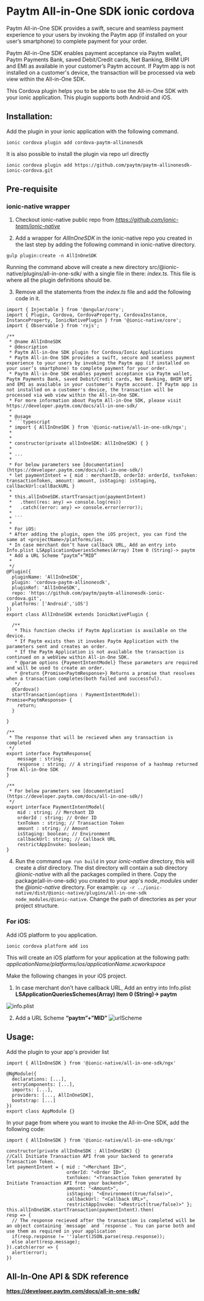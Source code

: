 # Paytm All-in-One SDK ionic cordova

Paytm All-in-One SDK provides a swift, secure and seamless payment experience to your users by invoking the Paytm app (if installed on your user’s smartphone) to complete payment for your order.

Paytm All-in-One SDK enables payment acceptance via Paytm wallet, Paytm Payments Bank, saved Debit/Credit cards, Net Banking, BHIM UPI and EMI as available in your customer’s Paytm account. If Paytm app is not installed on a customer's device, the transaction will be processed via web view within the All-in-One SDK.

This Cordova plugin helps you to be able to use the All-in-One SDK with your ionic application. This plugin supports both Android and iOS.


## Installation:
Add the plugin in your ionic application with the following command.

`ionic cordova plugin add cordova-paytm-allinonesdk`

It is also possible to install the plugin via repo url directly

`ionic cordova plugin add https://github.com/paytm/paytm-allinonesdk-ionic-cordova.git`

## Pre-requisite
### ionic-native wrapper
1. Checkout ionic-native public repo from _https://github.com/ionic-team/ionic-native_

2. Add a wrapper for _AllInOneSDK_ in the ionic-native repo you created in the last step by adding the following command in ionic-native directory.
```
gulp plugin:create -n AllInOneSDK
```
Running the command above will create a new directory src/@ionic-native/plugins/all-in-one-sdk/ with a single file in there: _index.ts_. This file is where all the plugin definitions should be.

3. Remove all the statements from the _index.ts_ file and add the following code in it.
```
import { Injectable } from '@angular/core';
import { Plugin, Cordova, CordovaProperty, CordovaInstance, InstanceProperty, IonicNativePlugin } from '@ionic-native/core';
import { Observable } from 'rxjs';

/**
 * @name AllInOneSDK
 * @description
 * Paytm All-in-One SDK plugin for Cordova/Ionic Applications
 * Paytm All-in-One SDK provides a swift, secure and seamless payment experience to your users by invoking the Paytm app (if installed on your user’s smartphone) to complete payment for your order.
 * Paytm All-in-One SDK enables payment acceptance via Paytm wallet, Paytm Payments Bank, saved Debit/Credit cards, Net Banking, BHIM UPI and EMI as available in your customer’s Paytm account. If Paytm app is not installed on a customer's device, the transaction will be processed via web view within the All-in-One SDK.
 * For more information about Paytm All-in-One SDK, please visit https://developer.paytm.com/docs/all-in-one-sdk/
 *
 * @usage
 * ```typescript
 * import { AllInOneSDK } from '@ionic-native/all-in-one-sdk/ngx';
 *
 *
 * constructor(private allInOneSDK: AllInOneSDK) { }
 *
 * ...
 *
 * For below parameters see [documentation](https://developer.paytm.com/docs/all-in-one-sdk/)
 * let paymentIntent = { mid : merchantID, orderId: orderId, txnToken: transactionToken, amount: amount, isStaging: isStaging, callbackUrl:callBackURL }
 *
 * this.allInOneSDK.startTransaction(paymentIntent)
 *   .then((res: any) => console.log(res))
 *   .catch((error: any) => console.error(error));
 *
 * ```
 *
 * For iOS:
 * After adding the plugin, open the iOS project, you can find the same at <projectName>/platforms/ios.
 * In case merchant don’t have callback URL, Add an entry into Info.plist LSApplicationQueriesSchemes(Array) Item 0 (String)-> paytm
 * Add a URL Scheme “paytm”+”MID”
 *
 */
@Plugin({
  pluginName: 'AllInOneSDK',
  plugin: 'cordova-paytm-allinonesdk',
  pluginRef: 'AllInOneSDK',
  repo: 'https://github.com/paytm/paytm-allinonesdk-ionic-cordova.git',
  platforms: ['Android','iOS']
})
export class AllInOneSDK extends IonicNativePlugin {

  /**
   * This function checks if Paytm Application is available on the device.
   * If Paytm exists then it invokes Paytm Application with the parameters sent and creates an order.
   * If the Paytm Application is not available the transaction is continued on a webView within All-in-One SDK.
   * @param options {PaymentIntentModel} These parameters are required and will be used to create an order.
   * @return {Promise<PaytmResponse>} Returns a promise that resolves when a transaction completes(both failed and successful).
   */
  @Cordova()
  startTransaction(options : PaymentIntentModel): Promise<PaytmResponse> {
    return;
  }

}

/**
 * The response that will be recieved when any transaction is completed
 */
export interface PaytmResponse{
    message : string;
    response : string; // A stringified response of a hashmap returned from All-in-One SDK
}

/**
 * For below parameters see [documentation](https://developer.paytm.com/docs/all-in-one-sdk/)
 */
export interface PaymentIntentModel{
    mid : string; // Merchant ID
    orderId : string; // Order ID
    txnToken : string; // Transaction Token
    amount : string; // Amount
    isStaging: boolean; // Environment
    callbackUrl: string; // Callback URL
    restrictAppInvoke: boolean;
}
```
4. Run the command `npm run build` in your _ionic-native_ directory, this will create a _dist_ directory. The dist directory will contain a sub directory _@ionic-native_ with all the packages compiled in there. Copy the package(all-in-one-sdk) you created to your app's _node_modules_ under the _@ionic-native_ directory. 
For example: `cp -r ../ionic-native/dist/@ionic-native/plugins/all-in-one-sdk node_modules/@ionic-native`. Change the path of directories as per your project structure.

### For iOS:
Add iOS platform to you application.

`ionic cordova platform add ios`

This will create an iOS platform for your application at the following path: 
 _applicationName/platforms/ios/applicationName.xcworkspace_

Make the following changes in your iOS project.
1. In case merchant don’t have callback URL, Add an entry into Info.plist **LSApplicationQueriesSchemes(Array) Item 0 (String)-> paytm**

![info.plist](https://developer.paytm.com/assets/iosInvoke.png)

2. Add a URL Scheme **“paytm”+”MID”**
![urlScheme](https://developer.paytm.com/assets/app-invoke-ios-inti.png)

## Usage:
Add the plugin to your app's provider list

```
import { AllInOneSDK } from '@ionic-native/all-in-one-sdk/ngx'

@NgModule({
  declarations: [...],
  entryComponents: [...],
  imports: [...],
  providers: [..., AllInOneSDK],
  bootstrap: [...]
})
export class AppModule {}
```

In your page from where you want to invoke the All-in-One SDK, add the following code:

```
import { AllInOneSDK } from '@ionic-native/all-in-one-sdk/ngx'

constructor(private allInOneSDK : AllInOneSDK) {}
//Call Initiate Transaction API from your backend to generate Transaction Token.
let paymentIntent = { mid : "<Merchant ID>",
                      orderId: "<Order ID>",
                      txnToken: "<Transaction Token generated by Initiate Transaction API from your backend>", 
                      amount: "<Amount>", 
                      isStaging: "<Environment(true/false)>", 
                      callbackUrl: "<Callback URL>",
                      restrictAppInvoke: "<Restrict(true/false)>" };
this.allInOneSDK.startTransaction(paymentIntent).then(
resp => {
  // The response recieved after the transaction is completed will be an object containing `message` and `response`. You can parse both and use them as required in your application
  if(resp.response != '')alert(JSON.parse(resp.response));
  else alert(resp.message);
}).catch(error => {
  alert(error);
})
```

## All-In-One API & SDK reference

**https://developer.paytm.com/docs/all-in-one-sdk/**
